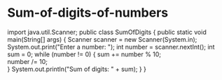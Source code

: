 # Sum-of-digits-of-numbers
import java.util.Scanner;
public class SumOfDigits {
    public static void main(String[] args) {
        Scanner scanner = new Scanner(System.in);
        System.out.print("Enter a number: ");
        int number = scanner.nextInt();
        int sum = 0;
        while (number != 0) {
            sum += number % 10;  
            number /= 10;         
        }
        System.out.println("Sum of digits: " + sum);
    }
}
